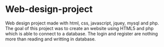 # Web-design-project
Web design project made with html, css, javascript, jquey, mysql and php.
The goal of this project was to create an website using HTML5 and php which is able to connect to a database. The login and register are nothing more than reading and writting in database.
